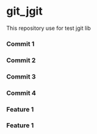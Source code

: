 # git_jgit
This repository use for test jgit lib
### Commit 1
### Commit 2
### Commit 3
### Commit 4
### Feature 1
### Feature 1
